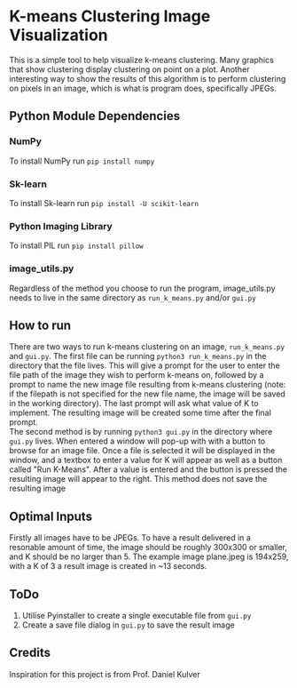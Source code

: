 # K-means Clustering Image Visualization
This is a simple tool to help visualize k-means clustering. Many graphics that show clustering display clustering on point on a plot. Another interesting way to show the results of this algorithm is to perform clustering on pixels in an image, which is what is program does, specifically JPEGs.
## Python Module Dependencies
### NumPy
To install NumPy run `pip install numpy`
### Sk-learn
To install Sk-learn run `pip install -U scikit-learn`
### Python Imaging Library
To install PIL run `pip install pillow`
### image_utils.py
Regardless of the method you choose to run the program, image_utils.py needs to live in the same directory as `run_k_means.py` and/or `gui.py`
## How to run
There are two ways to run k-means clustering on an image, `run_k_means.py` and `gui.py`. The first file can be running
`python3 run_k_means.py` in the directory that the file lives. This will give a prompt for the user to enter the file path of the image they wish to perform k-means on, followed by a prompt to name the new image file resulting from k-means clustering (note: if the filepath is not specified for the new file name, the image will be saved in the working directory). The last prompt will ask what value of K to implement. The resulting image will be created some time after the final prompt.
\
The second method is by running `python3 gui.py` in the directory where `gui.py` lives. When entered a window will pop-up with with a button to browse for an image file. Once a file is selected it will be displayed in the window, and a textbox to enter a value for K will appear as well as a button called "Run K-Means". After a value is entered and the button is pressed the resulting image will appear to the right. This method does not save the resulting image
## Optimal Inputs
Firstly all images have to be JPEGs. To have a result delivered in a resonable amount of time, the image should be roughly 300x300 or smaller, and K should be no larger than 5. The example image plane.jpeg is 194x259, with a K of 3 a result image is created in ~13 seconds.
## ToDo
1. Utilise Pyinstaller to create a single executable file from `gui.py`
2. Create a save file dialog in `gui.py` to save the result image
## Credits
Inspiration for this project is from Prof. Daniel Kulver
